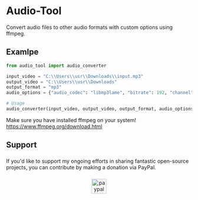 # Audio-Tool
Convert audio files to other audio formats with custom options using ffmpeg.

## Examlpe
```python
from audio_tool import audio_converter

input_video = "C:\\Users\\usr\\Downloads\\input.mp3"
output_video = "C:\\Users\\usr\\Downloads"
output_format = "mp3"
audio_options = {"audio_codec": "libmp3lame", "bitrate": 192, "channel": "stereo", "sample_rate": "48000", "volume": 0}

# Usage
audio_converter(input_video, output_video, output_format, audio_options)
```

Make sure you have installed ffmpeg on your system! 
https://www.ffmpeg.org/download.html


###

<h2 align="left">Support</h2>

###

<p align="left">If you'd like to support my ongoing efforts in sharing fantastic open-source projects, you can contribute by making a donation via PayPal.</p>

###

<div align="center">
  <a href="https://www.paypal.com/paypalme/iamironman0" target="_blank">
    <img src="https://img.shields.io/static/v1?message=PayPal&logo=paypal&label=&color=00457C&logoColor=white&labelColor=&style=flat" height="40" alt="paypal logo"  />
  </a>
</div>

###
